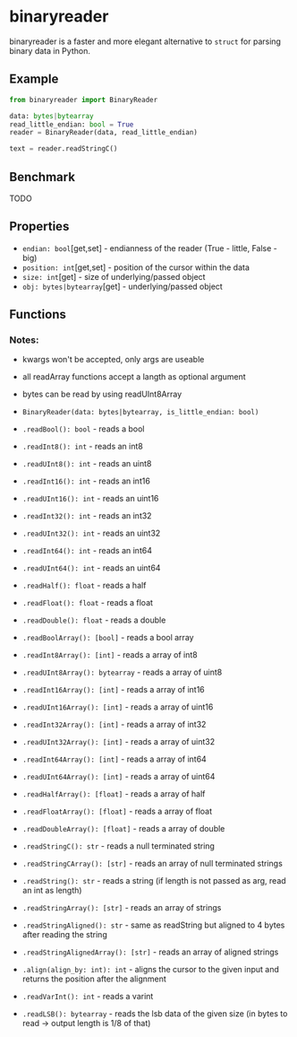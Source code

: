 # binaryreader

binaryreader is a faster and more elegant alternative to ``struct`` for parsing binary data in Python.

## Example

```python
from binaryreader import BinaryReader

data: bytes|bytearray
read_little_endian: bool = True
reader = BinaryReader(data, read_little_endian)

text = reader.readStringC()
```

## Benchmark

TODO

## Properties

- ``endian: bool``\[get,set\] - endianness of the reader (True - little, False - big)
- ``position: int``\[get,set\] - position of the cursor within the data
- ``size: int``\[get\] - size of underlying/passed object
- ``obj: bytes|bytearray``\[get\] - underlying/passed object

## Functions

### Notes:
- kwargs won't be accepted, only args are useable
- all readArray functions accept a langth as optional argument
- bytes can be read by using readUInt8Array

- ``BinaryReader(data: bytes|bytearray, is_little_endian: bool)``
- ``.readBool(): bool`` - reads a bool
- ``.readInt8(): int`` - reads an int8
- ``.readUInt8(): int`` - reads an uint8
- ``.readInt16(): int`` - reads an int16
- ``.readUInt16(): int`` - reads an uint16
- ``.readInt32(): int`` - reads an int32
- ``.readUInt32(): int`` - reads an uint32
- ``.readInt64(): int`` - reads an int64
- ``.readUInt64(): int`` - reads an uint64
- ``.readHalf(): float`` - reads a half
- ``.readFloat(): float`` - reads a float
- ``.readDouble(): float`` - reads a double
- ``.readBoolArray(): [bool]`` - reads a bool array
- ``.readInt8Array(): [int]`` - reads a array of int8
- ``.readUInt8Array(): bytearray`` - reads a array of uint8
- ``.readInt16Array(): [int]`` - reads a array of int16
- ``.readUInt16Array(): [int]`` - reads a array of uint16
- ``.readInt32Array(): [int]`` - reads a array of int32
- ``.readUInt32Array(): [int]`` - reads a array of uint32
- ``.readInt64Array(): [int]`` - reads a array of int64
- ``.readUInt64Array(): [int]`` - reads a array of uint64
- ``.readHalfArray(): [float]`` - reads a array of half
- ``.readFloatArray(): [float]`` - reads a array of float
- ``.readDoubleArray(): [float]`` - reads a array of double
- ``.readStringC(): str`` - reads a null terminated string
- ``.readStringCArray(): [str]`` - reads an array of null terminated strings
- ``.readString(): str`` - reads a string (if length is not passed as arg, read an int as length)
- ``.readStringArray(): [str]`` - reads an array of strings
- ``.readStringAligned(): str`` - same as readString but aligned to 4 bytes after reading the string
- ``.readStringAlignedArray(): [str]`` - reads an array of aligned strings
- ``.align(align_by: int): int`` - aligns the cursor to the given input and returns the position after the alignment
- ``.readVarInt(): int`` - reads a varint
- ``.readLSB(): bytearray`` - reads the lsb data of the given size (in bytes to read -> output length is 1/8 of that)